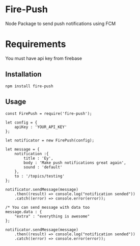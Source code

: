 # Fire-Push

Node Package to send push notifications using FCM

# Requirements

You must have api key from firebase

## Installation

```
npm install fire-push
```

## Usage

```
const FirePush = require('fire-push');

let config = {
	apiKey : 'YOUR_API_KEY'
};

let notificator = new FirePush(config);

let message = {
	notification :{
		title : 'Ey',
		body : 'Make push notifications great again',
		sound : 'default'
	},
	to : '/topics/testing'
};

notificator.sendMessage(message)
	.then((result) => console.log("notification sended"))
	.catch((error) => console.error(error));

/* You can send message with data too
message.data : {
	"extra" : "everything is awesome"
};

notificator.sendMessage(message)
	.then((result) => console.log("notification sended"))
	.catch((error) => console.error(error));
```